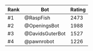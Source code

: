 Rank|Bot|Rating
---|---|---
#1|@RaspFish|2473
#2|@OpeningsBot|1988
#3|@DavidsGuterBot|1527
#4|@pawnrobot|1226
